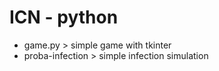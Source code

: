 # ICN - python

* game.py > simple game with tkinter
* proba-infection > simple infection simulation 
